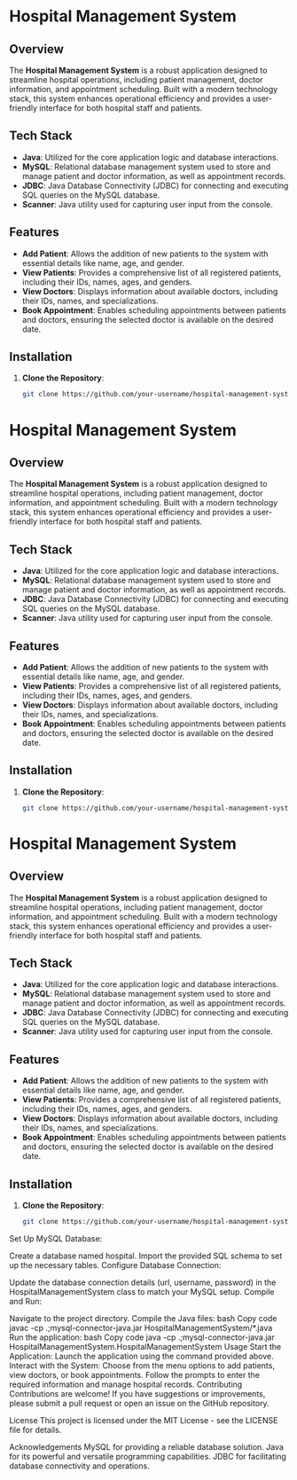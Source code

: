 # Hospital Management System

## Overview

The **Hospital Management System** is a robust application designed to streamline hospital operations, including patient management, doctor information, and appointment scheduling. Built with a modern technology stack, this system enhances operational efficiency and provides a user-friendly interface for both hospital staff and patients.

## Tech Stack

- **Java**: Utilized for the core application logic and database interactions.
- **MySQL**: Relational database management system used to store and manage patient and doctor information, as well as appointment records.
- **JDBC**: Java Database Connectivity (JDBC) for connecting and executing SQL queries on the MySQL database.
- **Scanner**: Java utility used for capturing user input from the console.

## Features

- **Add Patient**: Allows the addition of new patients to the system with essential details like name, age, and gender.
- **View Patients**: Provides a comprehensive list of all registered patients, including their IDs, names, ages, and genders.
- **View Doctors**: Displays information about available doctors, including their IDs, names, and specializations.
- **Book Appointment**: Enables scheduling appointments between patients and doctors, ensuring the selected doctor is available on the desired date.

## Installation

1. **Clone the Repository**:
   ```bash
   git clone https://github.com/your-username/hospital-management-system.git
# Hospital Management System

## Overview

The **Hospital Management System** is a robust application designed to streamline hospital operations, including patient management, doctor information, and appointment scheduling. Built with a modern technology stack, this system enhances operational efficiency and provides a user-friendly interface for both hospital staff and patients.

## Tech Stack

- **Java**: Utilized for the core application logic and database interactions.
- **MySQL**: Relational database management system used to store and manage patient and doctor information, as well as appointment records.
- **JDBC**: Java Database Connectivity (JDBC) for connecting and executing SQL queries on the MySQL database.
- **Scanner**: Java utility used for capturing user input from the console.

## Features

- **Add Patient**: Allows the addition of new patients to the system with essential details like name, age, and gender.
- **View Patients**: Provides a comprehensive list of all registered patients, including their IDs, names, ages, and genders.
- **View Doctors**: Displays information about available doctors, including their IDs, names, and specializations.
- **Book Appointment**: Enables scheduling appointments between patients and doctors, ensuring the selected doctor is available on the desired date.

## Installation

1. **Clone the Repository**:
   ```bash
   git clone https://github.com/your-username/hospital-management-system.git
# Hospital Management System

## Overview

The **Hospital Management System** is a robust application designed to streamline hospital operations, including patient management, doctor information, and appointment scheduling. Built with a modern technology stack, this system enhances operational efficiency and provides a user-friendly interface for both hospital staff and patients.

## Tech Stack

- **Java**: Utilized for the core application logic and database interactions.
- **MySQL**: Relational database management system used to store and manage patient and doctor information, as well as appointment records.
- **JDBC**: Java Database Connectivity (JDBC) for connecting and executing SQL queries on the MySQL database.
- **Scanner**: Java utility used for capturing user input from the console.

## Features

- **Add Patient**: Allows the addition of new patients to the system with essential details like name, age, and gender.
- **View Patients**: Provides a comprehensive list of all registered patients, including their IDs, names, ages, and genders.
- **View Doctors**: Displays information about available doctors, including their IDs, names, and specializations.
- **Book Appointment**: Enables scheduling appointments between patients and doctors, ensuring the selected doctor is available on the desired date.

## Installation

1. **Clone the Repository**:
   ```bash
   git clone https://github.com/your-username/hospital-management-system.git


Set Up MySQL Database:

Create a database named hospital.
Import the provided SQL schema to set up the necessary tables.
Configure Database Connection:

Update the database connection details (url, username, password) in the HospitalManagementSystem class to match your MySQL setup.
Compile and Run:

Navigate to the project directory.
Compile the Java files:
bash
Copy code
javac -cp .;mysql-connector-java.jar HospitalManagementSystem/*.java
Run the application:
bash
Copy code
java -cp .;mysql-connector-java.jar HospitalManagementSystem.HospitalManagementSystem
Usage
Start the Application: Launch the application using the command provided above.
Interact with the System:
Choose from the menu options to add patients, view doctors, or book appointments.
Follow the prompts to enter the required information and manage hospital records.
Contributing
Contributions are welcome! If you have suggestions or improvements, please submit a pull request or open an issue on the GitHub repository.

License
This project is licensed under the MIT License - see the LICENSE file for details.

Acknowledgements
MySQL for providing a reliable database solution.
Java for its powerful and versatile programming capabilities.
JDBC for facilitating database connectivity and operations.
